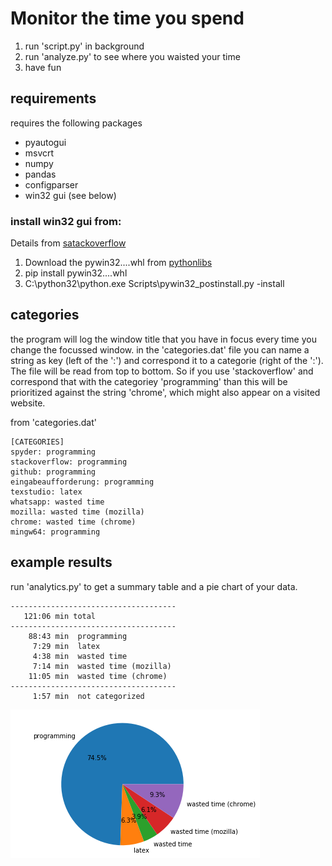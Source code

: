 # Monitor the time you spend

1. run 'script.py' in background
2. run 'analyze.py' to see where you waisted your time
3. have fun

## requirements
requires the following packages
* pyautogui
* msvcrt
* numpy
* pandas
* configparser
* win32 gui (see below)


### install win32 gui from:
Details from [satackoverflow](https://stackoverflow.com/questions/20113456/installing-win32gui-python-module#20128310)
1. Download the pywin32....whl from [pythonlibs](https://www.lfd.uci.edu/~gohlke/pythonlibs/#pywin32)
2. pip install pywin32....whl
3. C:\python32\python.exe Scripts\pywin32_postinstall.py -install


## categories
the program will log the window title that you have in focus every time you change the focussed window.
in the 'categories.dat' file you can name a string as key (left of the ':') and correspond it to a categorie  (right of the ':'). The file will be read from top to bottom. So if you use 'stackoverflow' and correspond that with the categoriey 'programming' than this will be prioritized against the string 'chrome', which might also appear on a visited website.

from 'categories.dat'
```
[CATEGORIES]
spyder: programming
stackoverflow: programming
github: programming
eingabeaufforderung: programming
texstudio: latex
whatsapp: wasted time
mozilla: wasted time (mozilla)
chrome: wasted time (chrome)
mingw64: programming
```

## example results
run 'analytics.py' to get a summary table and a pie chart of your data.

```
-------------------------------------
   121:06 min total
-------------------------------------
    88:43 min  programming
     7:29 min  latex
     4:38 min  wasted time
     7:14 min  wasted time (mozilla)
    11:05 min  wasted time (chrome)
-------------------------------------
     1:57 min  not categorized
```

![pie chart example](/images/example_pie_chart.png)
